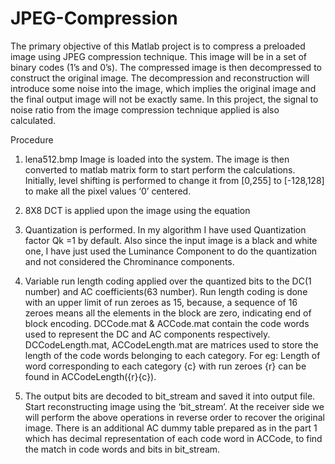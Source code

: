 # JPEG-Compression
The primary objective of this Matlab project is to compress a preloaded image using JPEG compression technique. This image will be in a set of binary codes (1’s and 0’s). The compressed image is then decompressed to construct the original image. The decompression and reconstruction will introduce some noise into the image, which implies the original image and the final output image will not be exactly same. In this project, the signal to noise ratio from the image compression technique applied is also calculated.

Procedure

1.	lena512.bmp Image is loaded into the system. The image is then converted to matlab matrix form to start perform the calculations. Initially, level shifting is performed to change it from [0,255] to [-128,128] to make all the pixel values ‘0’ centered.
2.	8X8 DCT is applied upon the image using the equation 
 

3.	Quantization is performed. In my algorithm I have used Quantization factor Qk =1 by default. Also since the input image is a black and white one, I have just used the Luminance Component to do the quantization and not considered the Chrominance components. 
 		


4.	Variable run length coding applied over the quantized bits to the DC(1 number) and AC coefficients(63 number). Run length coding is done with an upper limit of run zeroes as 15, because, a sequence of 16 zeroes means all the elements in the block are zero, indicating end of block encoding. DCCode.mat & ACCode.mat contain the code words used to represent the DC and AC components respectively. DCCodeLength.mat, ACCodeLength.mat are matrices used to store the length of the code words belonging to each category. 
For eg: Length of word corresponding to each category {c} with run zeroes {r} can be found in ACCodeLength({r}{c}).
 
5.	The output bits are decoded to bit_stream and saved it into output file.  Start reconstructing image using the ‘bit_stream’. At the receiver side we will perform the above operations in reverse order to recover the original image. There is an additional AC dummy table prepared as in the part 1 which has decimal representation of each code word in ACCode, to find the match in code words and bits in bit_stream.

